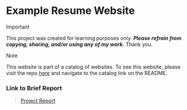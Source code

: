 # Example Resume Website

> [!IMPORTANT] 
> This project was created for learning purposes only. ***Please refrain from copying, sharing, and/or using any of my work.*** Thank you.

> [!NOTE]
> This website is part of a catalog of websites. To see this website, please visit the repo [here](https://github.com/Paulina004/Website-Catalog) and navigate to the catalog link on the README.

### Link to Brief Report
> [Project Report](p2report.pdf)
